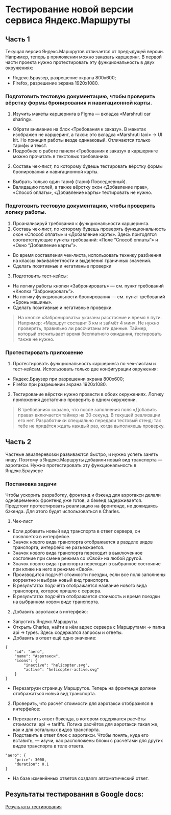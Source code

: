 # Тестирование новой версии сервиса Яндекс.Маршруты
## Часть 1
Текущая версия Яндекс.Маршрутов  отличается от предыдущей версии. Например, теперь в приложении можно заказать каршеринг. В первой части проекта нужно протестировать эту функциональность в двух окружениях:
- Яндекс.Браузер, разрешение экрана 800x600;
- Firefox, разрешение экрана 1920x1080.
### Подготовить тестовую документацию, чтобы проверить вёрстку формы бронирования и навигационной карты. 
1. Изучить макеты каршеринга в Figma — вкладка «Marshruti car sharing».
- Обрати внимание на блок «Требования к заказу». В макетах изображен не каршеринг, а такси: это вкладка «Marshruti taxi» → UI kit. Но принцип работы везде одинаковый. Отличаются только тарифы и текст.
- Подробнее о работе панели «Требования к заказу» в каршеринге можно прочитать в текстовых требованиях.
2. Составь чек-лист, по которому будешь тестировать вёрстку формы бронирования и навигационной карты.
- Выбрать только один тариф (тариф Повседневный).
- Валидацию полей, а также вёрстку окон «Добавление прав», «Способ оплаты», «Добавление карты» тестировать не нужно.
### Подготовить тестовую документацию, чтобы проверить логику работы. 
1. Проанализируй требования к функциональности каршеринга.
2. Составь чек-лист, по которому будешь проверять функциональность окон «Способ оплаты» и «Добавление карты». Здесь пригодятся соответствующие пункты требований: «Поле “Способ оплаты”» и «Окно “Добавление карты”».
- Во время составления чек-листа, использовать технику разбиения на классы эквивалентности и выделения граничных значений.
- Сделать позитивные и негативные проверки
3. Подготовить тест-кейсы:
- На логику работы кнопки «Забронировать» — см. пункт требований «Кнопка “Забронировать”».
- На логику функциональности бронирования — см. пункт требований «Бронь машины».
- Сделать позитивные и негативные проверки.
> На кнопке «Забронировать» указаны расстояние и время в пути. Например: «Маршрут составит 3 км и займёт 4 мин». Не нужно проверять, правильно ли рассчитаны эти данные.
> Таймер, который отсчитывает время бесплатного ожидания, тестировать также не нужно.
### Протестировать приложение
1. Протестировать функциональность каршеринга по чек-листам и тест-кейсам. Использовать только две конфигурации окружения:
- Яндекс.Браузер при разрешении экрана 800x600;
- Firefox при разрешении экрана 1920x1080.
2. Тестирование вёрстки нужно провести в обоих окружениях. Логику приложения достаточно проверить в одном окружении.
> В требованиях сказано, что после заполнения поля «Добавить права» включается таймер на 30 секунд. В текущей реализации его нет.
> Разработчики специально передали тестовый стенд: так тебе не придётся ждать каждый раз, когда выполняешь проверку.

## Часть 2
Частные авиаперевозки развиваются быстро, и нужно успеть занять нишу. Поэтому в Яндекс.Маршруты добавили новый вид транспорта — аэротакси.
Нужно протестировать эту функциональность в Яндекс.Браузере
### Постановка задачи
Чтобы ускорить разработку, фронтенд и бэкенд для аэротакси делали одновременно: фронтенд уже готов, а бэкенд задерживается. 
Предстоит протестировать реализацию на фронтенде, не дожидаясь бэкенда. Для этого будет использоваться в Charles.
1. Чек-лист 
- Если добавить новый вид транспорта в ответ сервера, он появляется в интерфейсе.
- Значок нового вида транспорта отображается в разделе видов транспорта, интерфейс не разъезжается.
- Значок нового вида транспорта переходит в выключенное состояние при смене режима со «Свой» на любой другой.
- Значок нового вида транспорта переходит в выбранное состояние при клике на него в режиме «Свой».
- Производится подсчёт стоимости поездки, если все поля заполнены корректно и выбран новый вид транспорта.
- В результатах подсчёта отображается название нового вида транспорта, которое пришло с сервера.
- В результатах подсчёта отображается стоимость и время поездки на выбранном новом виде транспорта.
2. Добавить аэротакси в интерфейс:
- Запустить Яндекс.Маршруты.
- Открыть Charles, найти в нём адрес сервера с Маршрутами → папка api → types. Здесь содержатся запросы и ответы.
- Добавить в ответ ещё одно значение:
```
{
    "id": "aero",
    "name": "Аэротакси",
    "icons": {
        "inactive": "helicopter.svg",
        "active": "helicopter-active.svg"
    }
}
```
- Перезагрузи страницу Маршрутов. Теперь на фронтенде должен отображаться новый вид транспорта.
2. Проверить, что расчёт стоимости для аэротакси отобразился в интерфейсе:
- Перехватить ответ бэкенда, в котором содержатся расчёты стоимости: api → tariffs. Логика расчётов для аэротакси такая же, как и для остальных видов транспорта.
- Подставить в ответ блок с аэротакси. Чтобы понять, куда его вставить, — изучи, как расположены блоки с расчётами для других видов транспорта в теле ответа.
```
"aero": {
    "price": 3000,
    "duration": 0.1
}
```
- На базе изменённых ответов создаnm автоматический ответ.

## Результаты тестирования в Google docs:
[Результаты тестирования](https://docs.google.com/document/d/11tgiRw0PuDDd78WIpT_tBY_wCLm9WrvoCF_2yRZdTDs/edit?usp=sharing "Google docs")
